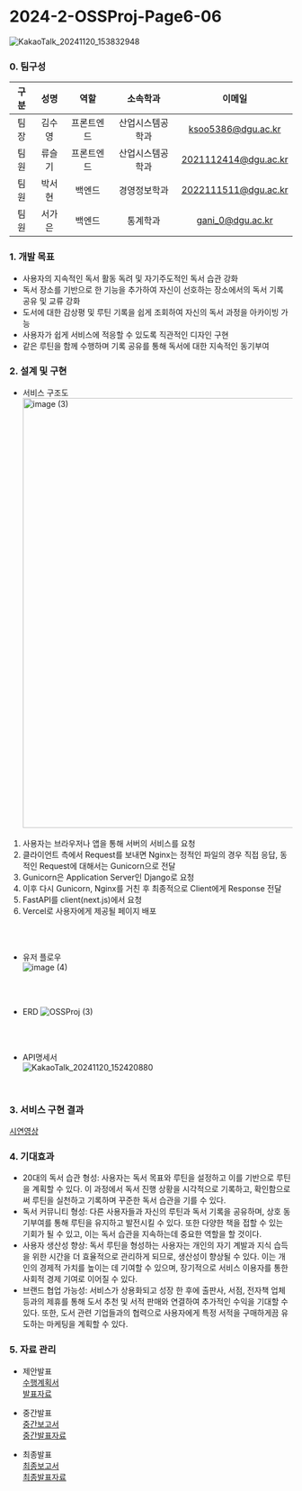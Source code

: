 # 2024-2-OSSProj-Page6-06
![KakaoTalk_20241120_153832948](https://github.com/user-attachments/assets/57b38560-5fe2-4762-ae21-00f94528da80)<br>  
### 0. 팀구성
| 구분 |  성명  |    역할    |     소속학과     |        이메일        |
|:----:|:------:|:----------:|:----------------:|:--------------------:|
| 팀장 | 김수영 | 프론트엔드 | 산업시스템공학과 | ksoo5386@dgu.ac.kr |
| 팀원 | 류슬기 | 프론트엔드 | 산업시스템공학과 | 2021112414@dgu.ac.kr |
| 팀원 | 박서현 | 백엔드 | 경영정보학과 | 2022111511@dgu.ac.kr |
| 팀원 | 서가은 | 백엔드 | 통계학과 | gani_0@dgu.ac.kr |


### 1. 개발 목표
- 사용자의 지속적인 독서 활동 독려 및 자기주도적인 독서 습관 강화
- 독서 장소를 기반으로 한 기능을 추가하여 자신이 선호하는 장소에서의 독서 기록 공유 및 교류 강화
- 도서에 대한 감상평 및 루틴 기록을 쉽게 조회하여 자신의 독서 과정을 아카이빙 가능
- 사용자가 쉽게 서비스에 적응할 수 있도록 직관적인 디자인 구현
- 같은 루틴을 함께 수행하며 기록 공유를 통해 독서에 대한 지속적인 동기부여


### 2. 설계 및 구현
- 서비스 구조도
  <br>
  <img width="764" alt="image (3)" src="https://github.com/user-attachments/assets/f436ebe2-2c1e-4658-892a-43e413b343dd">
1. 사용자는 브라우저나 앱을 통해 서버의 서비스를 요청
2. 클라이언트 측에서 Request를 보내면 Nginx는 정적인 파일의 경우 직접 응답, 동적인 Request에 대해서는 Gunicorn으로 전달
3. Gunicorn은 Application Server인 Django로 요청
4. 이후 다시 Gunicorn, Nginx를 거친 후 최종적으로 Client에게 Response 전달
5. FastAPI를 client(next.js)에서 요청
6. Vercel로 사용자에게 제공될 페이지 배포
<br>
<br>

- 유저 플로우
  <br>
  ![image (4)](https://github.com/user-attachments/assets/5916df90-5203-462e-ac82-8853bd9c1d8e)
<br>
<br>

- ERD
![OSSProj (3)](https://github.com/user-attachments/assets/b7ff3221-fe2b-4519-b652-f468bab836ef)
<br>
<br>

- API명세서<br>
![KakaoTalk_20241120_152420880](https://github.com/user-attachments/assets/9d1580cf-376b-4330-8f00-39cb4150797e)
<br>


### 3. 서비스 구현 결과
<a href='https://www.youtube.com/watch?v=4tPBg1lT-UQ'>시연영상</a><br>


### 4. 기대효과
- 20대의 독서 습관 형성: 사용자는 독서 목표와 루틴을 설정하고 이를 기반으로 루틴을 계획할 수 있다. 이 과정에서 독서 진행 상황을 시각적으로 기록하고, 확인함으로써 루틴을 실천하고 기록하며 꾸준한 독서 습관을 기를 수 있다.
- 독서 커뮤니티 형성: 다른 사용자들과 자신의 루틴과 독서 기록을 공유하며, 상호 동기부여를 통해 루틴을 유지하고 발전시킬 수 있다. 또한 다양한 책을 접할 수 있는 기회가 될 수 있고, 이는 독서 습관을 지속하는데 중요한 역할을 할 것이다.
- 사용자 생산성 향상: 독서 루틴을 형성하는 사용자는 개인의 자기 계발과 지식 습득을 위한 시간을 더 효율적으로 관리하게 되므로, 생산성이 향상될 수 있다. 이는 개인의 경제적 가치를 높이는 데 기여할 수 있으며, 장기적으로 서비스 이용자를 통한 사회적 경제 기여로 이어질 수 있다.
- 브랜드 협업 가능성: 서비스가 상용화되고 성장 한 후에 출판사, 서점, 전자책 업체 등과의 제휴를 통해 도서 추천 및 서적 판매와 연결하여 추가적인 수익을 기대할 수 있다. 또한, 도서 관련 기업들과의 협력으로 사용자에게 특정 서적을 구매하게끔 유도하는 마케팅을 계획할 수 있다.

### 5. 자료 관리
- 제안발표<br>
<a href='https://github.com/CSID-DGU/2024-2-OSSProj-PAGE6-06/blob/main/Doc/%EC%88%98%ED%96%89%EA%B3%84%ED%9A%8D%EC%84%9C.md'>수행계획서</a><br>
<a href='https://github.com/CSID-DGU/2024-2-OSSProj-PAGE6-06/blob/main/Doc/%EC%A0%9C%EC%95%88%EC%84%9C%EB%B0%9C%ED%91%9C%EC%9E%90%EB%A3%8C_PAGE6.pdf'>발표자료</a><br>

- 중간발표<br>
<a href='https://github.com/CSID-DGU/2024-2-OSSProj-PAGE6-06/blob/main/Doc/%5BOSSP-2%5D%20%EC%98%A4%ED%94%88%EC%86%8C%EC%8A%A4SW%ED%94%84%EB%A1%9C%EC%A0%9D%ED%8A%B8%20%EC%A4%91%EA%B0%84%EB%B3%B4%EA%B3%A0%EC%84%9C.pdf'>중간보고서</a><br>
<a href='https://github.com/CSID-DGU/2024-2-OSSProj-PAGE6-06/blob/main/Doc/%E1%84%8C%E1%85%AE%E1%86%BC%E1%84%80%E1%85%A1%E1%86%AB%E1%84%87%E1%85%A1%E1%86%AF%E1%84%91%E1%85%AD_PAGE6.pdf'>중간발표자료</a><br>
- 최종발표<br>
<a href='https://github.com/CSID-DGU/2024-2-OSSProj-PAGE6-06/blob/main/Doc/%5BOSSP-2%5D%20%EC%B5%9C%EC%A2%85%EB%B3%B4%EA%B3%A0%EC%84%9C.pdf'>최종보고서</a><br>
<a href='https://github.com/CSID-DGU/2024-2-OSSProj-PAGE6-06/blob/main/Doc/%EC%B5%9C%EC%A2%85%EB%B0%9C%ED%91%9C%EC%9E%90%EB%A3%8C_PAGE6.pdf'>최종발표자료</a>
